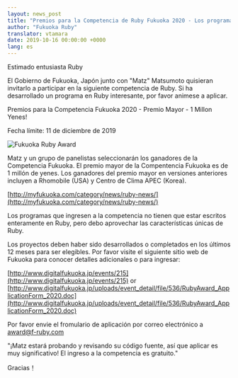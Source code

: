 ```yaml
---
layout: news_post
title: "Premios para la Competencia de Ruby Fukuoka 2020 - Los programas participantes serán juzgados por Matz"
author: "Fukuoka Ruby"
translator: vtamara
date: 2019-10-16 00:00:00 +0000
lang: es
---
```


Estimado entusiasta Ruby

El Gobierno de Fukuoka, Japón junto con "Matz" Matsumoto quisieran invitarlo
a participar en la siguiente competencia de Ruby.  Si ha desarrollado un
programa en Ruby interesante, por favor animese a aplicar.

Premios para la Competencia Fukuoka 2020 - Premio Mayor - 1 Millon Yenes!

Fecha límite: 11 de diciembre de 2019

![Fukuoka Ruby Award](https://www.digitalfukuoka.jp/javascripts/kcfinder/upload/images/fukuokarubyaward2017.png)

Matz y un grupo de panelistas seleccionarán los ganadores de la Competencia
Fukuoka.  El premio mayor de la Compentencia Fukuoka es de 1 millón de yenes.
Los ganadores del premio mayor en versiones anteriores incluyen a
Rhomobile (USA) y Centro de Clima APEC (Korea).

[http://myfukuoka.com/category/news/ruby-news/](http://myfukuoka.com/category/news/ruby-news/)

Los programas que ingresen a la competencia no tienen que estar escritos
enteramente en Ruby, pero debo aprovechar las características únicas de Ruby.

Los proyectos deben haber sido desarrollados o completados en los últimos 12
meses para ser elegibles.  Por favor visite el siguiente sitio web de Fukuoka
para conocer detalles adicionales o para ingresar:

[http://www.digitalfukuoka.jp/events/215](http://www.digitalfukuoka.jp/events/215) or
[http://www.digitalfukuoka.jp/uploads/event_detail/file/536/RubyAward_ApplicationForm_2020.doc](http://www.digitalfukuoka.jp/uploads/event_detail/file/536/RubyAward_ApplicationForm_2020.doc)

Por favor envie el fromulario de aplicación por correo electrónico a
award@f-ruby.com

"¡Matz estará probando y revisando su código fuente, así que aplicar es
muy significativo!  El ingreso a la competencia es gratuito."


Gracias！

